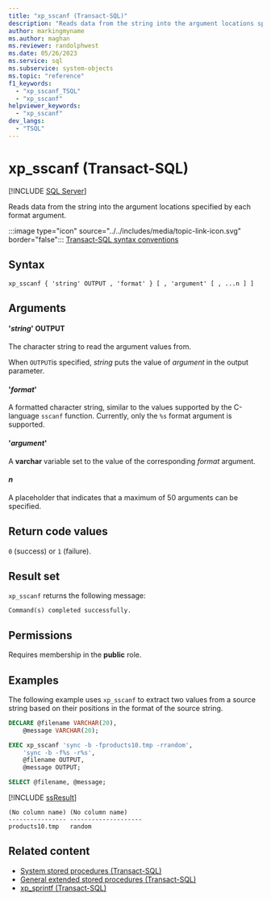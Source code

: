 ```yaml
---
title: "xp_sscanf (Transact-SQL)"
description: "Reads data from the string into the argument locations specified by each format argument."
author: markingmyname
ms.author: maghan
ms.reviewer: randolphwest
ms.date: 05/26/2023
ms.service: sql
ms.subservice: system-objects
ms.topic: "reference"
f1_keywords:
  - "xp_sscanf_TSQL"
  - "xp_sscanf"
helpviewer_keywords:
  - "xp_sscanf"
dev_langs:
  - "TSQL"
---
```

# xp_sscanf (Transact-SQL)

[!INCLUDE [SQL Server](../../includes/applies-to-version/sqlserver.md)]

Reads data from the string into the argument locations specified by each format argument.

:::image type="icon" source="../../includes/media/topic-link-icon.svg" border="false"::: [Transact-SQL syntax conventions](../../t-sql/language-elements/transact-sql-syntax-conventions-transact-sql.md)

## Syntax

```syntaxsql
xp_sscanf { 'string' OUTPUT , 'format' } [ , 'argument' [ , ...n ] ]
```

## Arguments

#### '*string*' OUTPUT

The character string to read the argument values from.

When `OUTPUT`is specified, *string* puts the value of *argument* in the output parameter.

#### '*format*'

A formatted character string, similar to the values supported by the C-language `sscanf` function. Currently, only the `%s` format argument is supported.

#### '*argument*'

A **varchar** variable set to the value of the corresponding *format* argument.

#### *n*

A placeholder that indicates that a maximum of 50 arguments can be specified.

## Return code values

`0` (success) or `1` (failure).

## Result set

`xp_sscanf` returns the following message:

```output
Command(s) completed successfully.
```

## Permissions

Requires membership in the **public** role.

## Examples

The following example uses `xp_sscanf` to extract two values from a source string based on their positions in the format of the source string.

```sql
DECLARE @filename VARCHAR(20),
    @message VARCHAR(20);

EXEC xp_sscanf 'sync -b -fproducts10.tmp -rrandom',
    'sync -b -f%s -r%s',
    @filename OUTPUT,
    @message OUTPUT;

SELECT @filename, @message;
```

[!INCLUDE [ssResult](../../includes/ssresult-md.md)]

```output
(No column name) (No column name)
---------------- --------------------
products10.tmp   random
```

## Related content

- [System stored procedures (Transact-SQL)](system-stored-procedures-transact-sql.md)
- [General extended stored procedures (Transact-SQL)](general-extended-stored-procedures-transact-sql.md)
- [xp_sprintf (Transact-SQL)](xp-sprintf-transact-sql.md)
